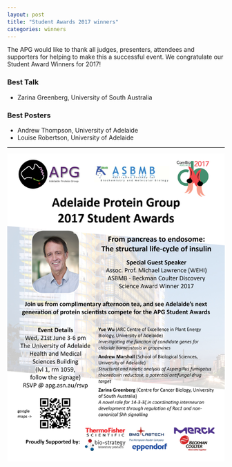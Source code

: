 ```yaml
---
layout: post
title: "Student Awards 2017 winners"
categories: winners
---
```


The APG would like to thank all judges, presenters, attendees and supporters for
helping to make this a successful event. We congratulate our Student Award Winners
for 2017!

### Best Talk

 - Zarina Greenberg, University of South Australia

### Best Posters

 - Andrew Thompson, University of Adelaide
 - Louise Robertson, University of Adelaide
 
 ---

![](/assets/images/2017_sa.jpg)

